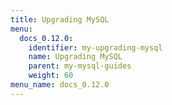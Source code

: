 ```yaml
---
title: Upgrading MySQL
menu:
  docs_0.12.0:
    identifier: my-upgrading-mysql
    name: Upgrading MySQL
    parent: my-mysql-guides
    weight: 60
menu_name: docs_0.12.0
---
```


